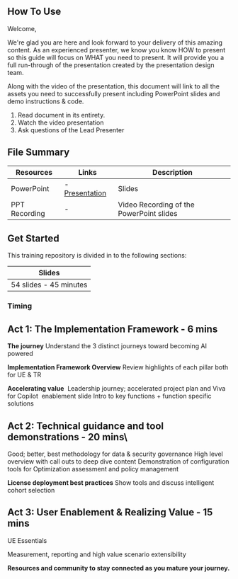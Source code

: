 
## How To Use

Welcome,

We're glad you are here and look forward to your delivery of this amazing content. As an experienced presenter, we know you know HOW to present so this guide will focus on WHAT you need to present. It will provide you a full run-through of the presentation created by the presentation design team. 

Along with the video of the presentation, this document will link to all the assets you need to successfully present including PowerPoint slides and demo instructions &
code.

1.  Read document in its entirety.
2.  Watch the video presentation
3.  Ask questions of the Lead Presenter

## File Summary

| Resources          | Links                            | Description |
|-------------------|----------------------------------|-------------------|
| PowerPoint        | - [Presentation](https://aka.ms/AArzdjq) | Slides |
| PPT Recording     | -  | Video Recording of the PowerPoint slides |


## Get Started

This training repository is divided in to the following sections:

| Slides |
|-------------------|
| 54 slides - 45 minutes| 

### Timing

**Act 1: The Implementation Framework - 6 mins**
------------------------------------------------

**The journey**
Understand the 3 distinct journeys toward becoming AI powered

**Implementation Framework Overview**
Review highlights of each pillar both for UE & TR

**Accelerating value** 
Leadership journey; accelerated project plan and Viva for Copilot  enablement slide
Intro to key functions + function specific solutions

**Act 2: Technical guidance and tool demonstrations - 20 mins**\
---------------------------------------------------------------

Good; better, best methodology for data & security governance
High level overview with call outs to deep dive content
Demonstration of configuration tools for Optimization assessment and policy management

**License deployment best practices**
Show tools and discuss intelligent cohort selection

**Act 3: User Enablement & Realizing Value - 15 mins**
--------------------------------------------

UE Essentials

Measurement, reporting and high value scenario extensibility

**Resources and community to stay connected as you mature your journey.**
